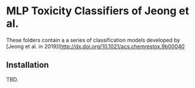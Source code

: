 # MLP Toxicity Classifiers of Jeong et al.

These folders contain a a series of classification models
developed by [Jeong et al. in 2019](http://dx.doi.org/10.1021/acs.chemrestox.9b00040

## Installation

TBD.
